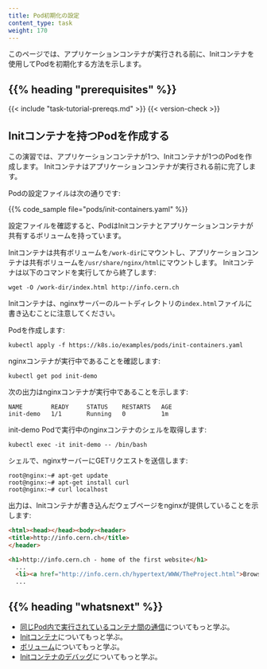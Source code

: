 ```yaml
---
title: Pod初期化の設定
content_type: task
weight: 170
---
```


<!-- overview -->

このページでは、アプリケーションコンテナが実行される前に、Initコンテナを使用してPodを初期化する方法を示します。

## {{% heading "prerequisites" %}}

{{< include "task-tutorial-prereqs.md" >}} {{< version-check >}}

<!-- steps -->

## Initコンテナを持つPodを作成する

この演習では、アプリケーションコンテナが1つ、Initコンテナが1つのPodを作成します。
Initコンテナはアプリケーションコンテナが実行される前に完了します。

Podの設定ファイルは次の通りです:

{{% code_sample file="pods/init-containers.yaml" %}}

設定ファイルを確認すると、PodはInitコンテナとアプリケーションコンテナが共有するボリュームを持っています。

Initコンテナは共有ボリュームを`/work-dir`にマウントし、アプリケーションコンテナは共有ボリュームを`/usr/share/nginx/html`にマウントします。
Initコンテナは以下のコマンドを実行してから終了します:

```shell
wget -O /work-dir/index.html http://info.cern.ch
```

Initコンテナは、nginxサーバーのルートディレクトリの`index.html`ファイルに書き込むことに注意してください。

Podを作成します:

```shell
kubectl apply -f https://k8s.io/examples/pods/init-containers.yaml
```

nginxコンテナが実行中であることを確認します:

```shell
kubectl get pod init-demo
```

次の出力はnginxコンテナが実行中であることを示します:

```
NAME        READY     STATUS    RESTARTS   AGE
init-demo   1/1       Running   0          1m
```

init-demo Podで実行中のnginxコンテナのシェルを取得します:

```shell
kubectl exec -it init-demo -- /bin/bash
```

シェルで、nginxサーバーにGETリクエストを送信します:

```
root@nginx:~# apt-get update
root@nginx:~# apt-get install curl
root@nginx:~# curl localhost
```

出力は、Initコンテナが書き込んだウェブページをnginxが提供していることを示します:

```html
<html><head></head><body><header>
<title>http://info.cern.ch</title>
</header>

<h1>http://info.cern.ch - home of the first website</h1>
  ...
  <li><a href="http://info.cern.ch/hypertext/WWW/TheProject.html">Browse the first website</a></li>
  ...
```

## {{% heading "whatsnext" %}}

* [同じPod内で実行されているコンテナ間の通信](/docs/tasks/access-application-cluster/communicate-containers-same-pod-shared-volume/)についてもっと学ぶ。
* [Initコンテナ](/docs/concepts/workloads/pods/init-containers/)についてもっと学ぶ。
* [ボリューム](/docs/concepts/storage/volumes/)についてもっと学ぶ。
* [Initコンテナのデバッグ](/docs/tasks/debug/debug-application/debug-init-containers/)についてもっと学ぶ。
